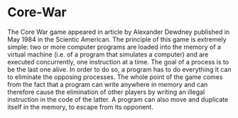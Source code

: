 # Core-War

The Core War game appeared in article by Alexander Dewdney published in May 1984 in the Scientic American. The principle of this game
is extremely simple: two or more computer programs are loaded into the memory of a virtual machine (i.e. of a program that simulates a
computer) and are executed concurrently, one instruction at a time. The goal of a process is to be the last one alive. In order to do so, a
program has to do everything it can to eliminate the opposing processes. The whole point of the game comes from the fact that a program
can write anywhere in memory and can therefore cause the elimination of other players by writing an illegal instruction in the code of the
latter. A program can also move and duplicate itself in the memory, to escape from its opponent.
